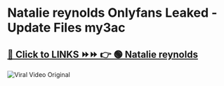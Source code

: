 
 # Natalie reynolds Onlyfans Leaked - Update Files my3ac

## <h2><a href="https://clipsfans.com/Natalie_reynolds&ref=git">🔗 Click to LINKS ⏩⏩ 👉 🟢 Natalie reynolds </a></h2>

<a href="https://clipsfans.com/Natalie_reynolds&ref=git" rel="nofollow" data-target="animated-image.originalLink"><img src="https://i.ibb.co.com/xMMVF88/686577567.gif" alt="Viral Video Original" style="max-width: 100%; display: inline-block;" data-target="animated-image.originalImage"></a>

